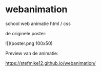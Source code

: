 # webanimation
school web animatie html / css

de originele poster:

![](poster.png 100x50)

Preview van de animatie: 

https://stefmike12.github.io/webanimation/
